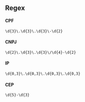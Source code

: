 ## Regex

#### CPF
```
\d{3}\.\d{3}\.\d{3}\-\d{2}
```

#### CNPJ

```
\d{2}\.\d{3}\.\d{3}\/\d{4}-\d{2}
```

#### IP
```
\d{0,3}\.\d{0,3}\.\d{0,3}\.\d{0,3}
```

#### CEP
```
\d{5}-\d{3}
```
